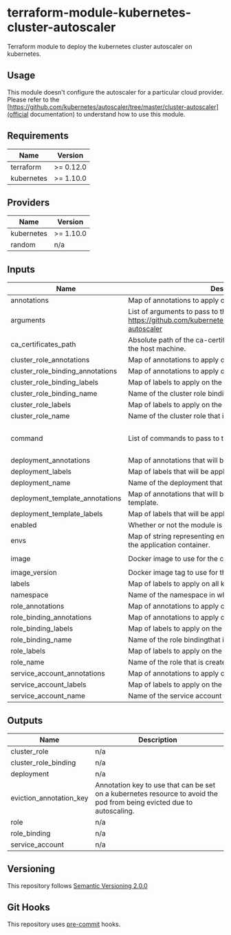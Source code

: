 # terraform-module-kubernetes-cluster-autoscaler

Terraform module to deploy the kubernetes cluster autoscaler on kubernetes.

## Usage

This module doesn't configure the autoscaler for a particular cloud provider. Please refer to the [https://github.com/kubernetes/autoscaler/tree/master/cluster-autoscaler](official documentation) to understand how to use this module.

<!-- BEGINNING OF PRE-COMMIT-TERRAFORM DOCS HOOK -->
## Requirements

| Name | Version |
|------|---------|
| terraform | >= 0.12.0 |
| kubernetes | >= 1.10.0 |

## Providers

| Name | Version |
|------|---------|
| kubernetes | >= 1.10.0 |
| random | n/a |

## Inputs

| Name | Description | Type | Default | Required |
|------|-------------|------|---------|:--------:|
| annotations | Map of annotations to apply on all kubernetes resources. | `map` | `{}` | no |
| arguments | List of arguments to pass to the application. More information: https://github.com/kubernetes/autoscaler/tree/master/cluster-autoscaler | `list(string)` | n/a | yes |
| ca\_certificates\_path | Absolute path of the ca-certificates.crt or ca-bundle.crt on the host machine. | `string` | `"/etc/ssl/certs/ca-certificates.crt"` | no |
| cluster\_role\_annotations | Map of annotations to apply on the cluster role. | `map` | `{}` | no |
| cluster\_role\_binding\_annotations | Map of annotations to apply on the cluster role binding. | `map` | `{}` | no |
| cluster\_role\_binding\_labels | Map of labels to apply on the cluster role binding. | `map` | `{}` | no |
| cluster\_role\_binding\_name | Name of the cluster role binding that is created. | `string` | `"cluster-autoscaler"` | no |
| cluster\_role\_labels | Map of labels to apply on the cluster role. | `map` | `{}` | no |
| cluster\_role\_name | Name of the cluster role that is created. | `string` | `"cluster-autoscaler"` | no |
| command | List of commands to pass to the container. | `list` | <pre>[<br>  "./cluster-autoscaler"<br>]</pre> | no |
| deployment\_annotations | Map of annotations that will be applied on the annotation. | `map` | `{}` | no |
| deployment\_labels | Map of labels that will be applied on the deployment. | `map` | `{}` | no |
| deployment\_name | Name of the deployment that is created. | `string` | `"cluster-autoscaler"` | no |
| deployment\_template\_annotations | Map of annotations that will be applied on the deployment template. | `map` | `{}` | no |
| deployment\_template\_labels | Map of labels that will be applied on the deployment template. | `map` | `{}` | no |
| enabled | Whether or not the module is enabled. | `bool` | `true` | no |
| envs | Map of string representing environment variables defined in the application container. | `map(string)` | `{}` | no |
| image | Docker image to use for the cluster-autoscaler. | `string` | `"k8s.gcr.io/cluster-autoscaler"` | no |
| image\_version | Docker image tag to use for the cluster-autoscaler. | `string` | n/a | yes |
| labels | Map of labels to apply on all kubernetes resources. | `map` | `{}` | no |
| namespace | Name of the namespace in which to deploy the module. | `string` | `"kube-system"` | no |
| role\_annotations | Map of annotations to apply on the role. | `map` | `{}` | no |
| role\_binding\_annotations | Map of annotations to apply on the role binding. | `map` | `{}` | no |
| role\_binding\_labels | Map of labels to apply on the role binding. | `map` | `{}` | no |
| role\_binding\_name | Name of the role bindingthat is created. | `string` | `"cluster-autoscaler"` | no |
| role\_labels | Map of labels to apply on the role. | `map` | `{}` | no |
| role\_name | Name of the role that is created. | `string` | `"cluster-autoscaler"` | no |
| service\_account\_annotations | Map of annotations to apply on the service account. | `map` | `{}` | no |
| service\_account\_labels | Map of labels to apply on the service account. | `map` | `{}` | no |
| service\_account\_name | Name of the service account that is created. | `string` | `"cluster-autoscaler"` | no |

## Outputs

| Name | Description |
|------|-------------|
| cluster\_role | n/a |
| cluster\_role\_binding | n/a |
| deployment | n/a |
| eviction\_annotation\_key | Annotation key to use that can be set on a kubernetes resource to avoid the pod from being evicted due to autoscaling. |
| role | n/a |
| role\_binding | n/a |
| service\_account | n/a |

<!-- END OF PRE-COMMIT-TERRAFORM DOCS HOOK -->

## Versioning
This repository follows [Semantic Versioning 2.0.0](https://semver.org/)

## Git Hooks
This repository uses [pre-commit](https://pre-commit.com/) hooks.
